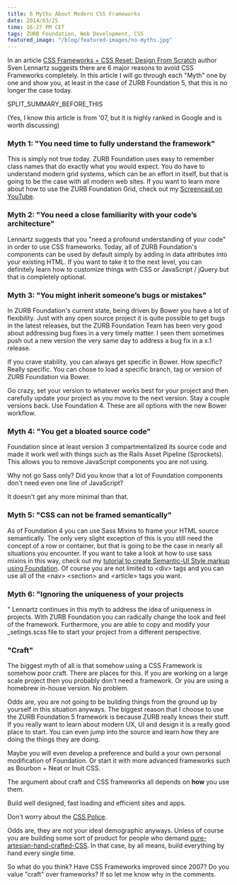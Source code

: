 ```yaml
---
title: 6 Myths About Modern CSS Frameworks
date: 2014/03/25
time: 16:27 PM CET
tags: ZURB Foundation, Web Development, CSS
featured_image: "/blog/featured-images/no-myths.jpg"
---
```


In an article [CSS Frameworks + CSS Reset: Design From Scratch][1] author Sven Lennartz suggests there are 6 major reasons to avoid CSS Frameworks completely. In this article I will go through each "Myth" one by one and show you, at least in the case of ZURB Foundation 5, that this is no longer the case today.

SPLIT\_SUMMARY\_BEFORE\_THIS

(Yes, I know this article is from '07, but it is highly ranked in Google and is worth discussing)

### Myth 1: "You need time to fully understand the framework"

This is simply not true today. ZURB Foundation uses easy to remember class names that do exactly what you would expect. You do have to understand modern grid systems, which can be an effort in itself, but that is going to be the case with all modern web sites. If you want to learn more about how to use the ZURB Foundation Grid, check out my [Screencast on YouTube](https://www.youtube.com/watch?v=kk6KpKK5Jjc).

### Myth 2: "You need a close familiarity with your code’s architecture"

Lennartz suggests that you "need a profound understanding of your code" in order to use CSS frameworks. Today, all of ZURB Foundation's components can be used by default simply by adding in data attributes into your existing HTML. If you want to take it to the next level, you can definitely learn how to customize things with CSS or JavaScript / jQuery but that is completely optional.

### Myth 3: "You might inherit someone’s bugs or mistakes"

In ZURB Foundation's current state, being driven by Bower you have a lot of flexibility. Just with any open source project it is quite possible to get bugs in the latest releases, but the ZURB Foundation Team has been very good about addressing bug fixes in a very timely matter. I seen them sometimes push out a new version the very same day to address a bug fix in a x.1 release.

If you crave stability, you can always get specific in Bower. How specific? Really specific. You can chose to load a specific branch, tag or version of ZURB Foundation via Bower.

Go crazy, set your version to whatever works best for your project and then carefully update your project as you move to the next version. Stay a couple versions back. Use Foundation 4. These are all options with the new Bower workflow.


### Myth 4: "You get a bloated source code"

Foundation since at least version 3 compartmentalized its source code and made it work well with things such as the Rails Asset Pipeline (Sprockets). This allows you to remove JavaScript components you are not using.

Why not go Sass only? Did you know that a lot of Foundation components don't need even one line of JavaScript?

It doesn't get any more minimal than that.

###  Myth 5: "CSS can not be framed semantically"

As of Foundation 4 you can use Sass Mixins to frame your HTML source semantically. The only very slight exception of this is you still need the concept of a row or container, but that is going to be the case in nearly all situations you encounter. If you want to take a look at how to use sass mixins in this way, check out my [tutorial to create Semantic-UI Style markup using Foundation][2]. Of course you are not limited to \<div\> tags and you can use all of the \<nav\> \<section\> and \<article\> tags you want.

### Myth 6: "Ignoring the uniqueness of your projects
"
Lennartz continues in this myth to address the idea of uniqueness in projects. With ZURB Foundation you can radically change the look and feel of the framework. Furthermore, you are able to copy and modify your \_setings.scss file to start your project from a different perspective.

### "Craft"

The biggest myth of all is that somehow using a CSS Framework is somehow poor craft. There are places for this. If you are working on a large scale project then you probably don't need a framework. Or you are using a homebrew in-house version. No problem.

Odds are, you are not going to be building things from the ground up by yourself in this situation anyways. The biggest reason that I choose to use the ZURB Foundation 5 framework is because ZURB really knows their stuff. If you really want to learn about modern UX, UI and design it is a really good place to start. You can even jump into the source and learn how they are doing the things they are doing.

Maybe you will even develop a preference and build a your own personal modification of Foundation. Or start it with more advanced frameworks such as Bourbon + Neat or Inuit CSS.

The argument about craft and CSS frameworks all depends on **how** you use them.

Build well designed, fast loading and efficient sites and apps.

Don't worry about the [CSS Police][3].

Odds are, they are not your ideal demographic anyways. Unless of course you are building some sort of product for people who demand [pure-artesian-hand-crafted-CSS][4]. In that case, by all means, build everything by hand every single time.

So what do you think? Have CSS Frameworks improved since 2007? Do you value "craft" over frameworks? If so let me know why in the comments.

[1]:  http://coding.smashingmagazine.com/2007/09/21/css-frameworks-css-reset-design-from-scratch/
[2]:  /blog/semantic-ui-style-layouts-in-zurb-foundation
[3]:  http://daviebaby.deviantart.com/art/The-CSS-Police-174399318
[4]:  https://www.youtube.com/watch?v=M9EyGxejt6E